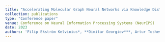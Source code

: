 ```yaml
---
title: "Accelerating Molecular Graph Neural Networks via Knowledge Distillation"
collection: publications
type: "Conference paper"
venue: Conference on Neural Information Processing Systems (NeurIPS)
date: 2023
authors: 'Filip Ekström Kelvinius*, **Dimitar Georgiev***, Artur Toshev*, Johannes Gasteiger'
---
```

